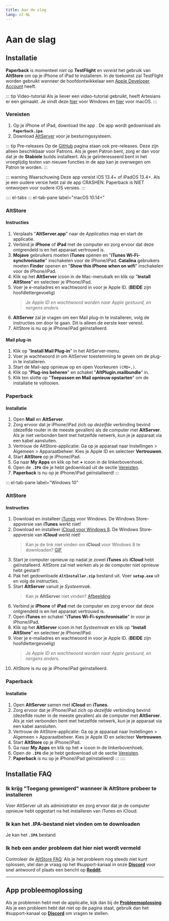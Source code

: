 ```yaml
---
title: Aan de slag
lang: nl-NL
---
```


# Aan de slag

## Installatie
**Paperback** is momenteel _niet_ op **TestFlight** en _vereist_ het gebruik van **AltStore** om op je iPhone of iPad te installeren. In de toekomst zal TestFlight worden gebruikt wanneer de hoofdontwikkelaar een [Apple Developer Account](https://developer.apple.com/programs/) heeft.

::: tip Video-tutorial
Als je liever een video-tutorial gebruikt, heeft Artesians er een gemaakt. Je vindt deze [hier](https://www.youtube.com/watch?v=n1KRwsxNiWY) voor Windows en [hier](https://www.youtube.com/watch?v=CjPjsF4yJ0M) voor macOS.
:::

### Vereisten
1. Op je iPhone of iPad, download the app <Download text="hier"/>. De app wordt gedownload als **`Paperback.ipa`**.
1. Download [AltServer](https://altstore.io/) voor je besturingssysteem.

::: tip Pre-releases
Op de [GitHub](https://github.com/Paperback-iOS/app/releases) pagina staan ook pre-releases. Deze zijn alleen beschikbaar voor Patrons. Als je geen Patron bent, zorg er dan voor dat je de **Stabiele** builds installeert.
Als je geïnteresseerd bent in het vroegtijdig testen van nieuwe functies in de app kan je overwegen om Patron te worden.
:::

::: warning Waarschuwing
Deze app vereist iOS 13.4+ of iPadOS 13.4+. Als je een oudere versie hebt zal de app CRASHEN. Paperback is NIET ontworpen voor oudere iOS versies.
:::

:::: el-tabs
::: el-tab-pane label="macOS 10.14+"
### AltStore
#### Instructies
1. Verplaats "**AltServer.app**" naar de *Applicaties* map en start de applicatie.
1. Verbind je **iPhone** of **iPad** met de computer en zorg ervoor dat deze ontgrendeld is en het apparaat vertrouwd is.
1. **Mojave** gebruikers moeten **iTunes** openen en "**iTunes Wi-Fi-synchronisatie**" inschakelen voor de iPhone/iPad.
   **Catalina** gebruikers moeten **Finder** openen en "**Show this iPhone when on wifi**" inschakelen voor de iPhone/iPad.
1. Klik op het **AltServer** icoon in de Mac-menubalk en klik op "**Install AltStore**" en selecteer je iPhone/iPad.
1. Voer je e-mailadres en wachtwoord in voor je Apple ID. (**BEIDE** zijn hoofdlettergevoelig)
   > *Je Apple ID en wachtwoord worden naar Apple gestuurd, en nergens anders.*
1. **AltServer** zal je vragen om een Mail plug-in te installeren, volg de instructies om door te gaan. Dit is alleen de eerste keer vereist.
1. AltStore is nu op je iPhone/iPad geïnstalleerd.

#### Mail plug-in
1. Klik op "**Install Mail Plug-in**" in het AltServer-menu.
1. Voer je wachtwoord in om AltServer toestemming te geven om de plug-in te installeren.
1. Start de Mail-app opnieuw op en open Voorkeuren `(CMD+,)`.
1. Klik op "**Plug-ins beheren**" en schakel "**AltPlugin.mailbundle**" in.
1. Klik ten slotte op "**Toepassen en Mail opnieuw opstarten**" om de installatie te voltooien.

### Paperback
#### Installatie
1. Open **Mail** en **AltServer**.
1. Zorg ervoor dat je iPhone/iPad zich op _dezelfde_ verbinding bevind (dezelfde router in de meeste gevallen) als de computer met **AltServer**. Als je niet verbonden bent met hetzelfde netwerk, kun je je apparaat via een kabel aansluiten.
1. Vertrouw de AltStore-applicatie: Ga op je apparaat naar Instellingen > Algemeen > Apparaatbeheer. Kies je Apple ID en selecteer **Vertrouwen**.
1. Start **AltStore** op je iPhone/iPad.
1. Ga naar **My Apps** en klik op het **+** icoon in de linkerbovenhoek.
1. Open de **`.IPA`** die je hebt gedownload uit de sectie [Vereisten](/nl/help/guides/getting-started/#vereisten).
1. **Paperback** is nu op je iPhone/iPad geïnstalleerd!
:::

::: el-tab-pane label="Windows 10"
### AltStore
#### Instructies
1. Download en installeer [iTunes](https://www.apple.com/itunes/download/win64) voor Windows.
   <el-tag type="warning">De Windows Store-appversie van **iTunes** werkt niet!</el-tag>
1. Download en installeer [iCloud voor Windows 8](https://support.apple.com/en-us/HT204283).
   <el-tag type="warning">De Windows Store-appversie van **iCloud** werkt niet!</el-tag>
   > Kan je de link niet vinden om **iCloud** voor Windows 8 te downloaden? [GIF](https://imgur.com/a/P1ef4Wd)
1. Start je computer opnieuw op nadat je zowel **iTunes** als **iCloud** hebt geïnstalleerd.
   <el-tag type="warning">AltStore zal niet werken als je de computer niet opnieuw hebt gestart!</el-tag>
1. Pak het gedownloade **`AltInstaller.zip`** bestand uit. Voer **`setup.exe`** uit en volg de instructies.
1. Start **AltServer** vanuit je *Systeemvak*.
   > Kan je **AltServer** niet vinden? [Afbeelding](https://imgur.com/a/rSagfh2)
1. Verbind je **iPhone** of **iPad** met de computer en zorg ervoor dat deze ontgrendeld is en het apparaat vertrouwd is.
1. Open **iTunes** en schakel "**iTunes Wi-Fi-synchronisatie**" in voor je  iPhone/iPad.
1. Klik op het **AltServer** icoon in het *Systeemvak* en klik op "**Install AltStore**" en selecteer je iPhone/iPad.
1. Voer je e-mailadres en wachtwoord in voor je Apple ID. (**BEIDE** zijn hoofdlettergevoelig)
   > *Je Apple ID en wachtwoord worden naar Apple gestuurd, en nergens anders.*
1. AltStore is nu op je iPhone/iPad geïnstalleerd.

### Paperback
#### Installatie
1. Open **AltServer** samen met **iCloud** en **iTunes**.
1. Zorg ervoor dat je iPhone/iPad zich op _dezelfde_ verbinding bevind (dezelfde router in de meeste gevallen) als de computer met **AltServer**. Als je niet verbonden bent met hetzelfde netwerk, kun je je apparaat via een kabel aansluiten.
1. Vertrouw de AltStore-applicatie: Ga op je apparaat naar Instellingen > Algemeen > Apparaatbeheer. Kies je Apple ID en selecteer **Vertrouwen**.
1. Start **AltStore** op je iPhone/iPad.
1. Ga naar **My Apps** en klik op het **+** icoon in de linkerbovenhoek.
1. Open de **`.IPA`** die je hebt gedownload uit de sectie [Vereisten](/nl/help/guides/getting-started/#vereisten).
1. **Paperback** is nu op je iPhone/iPad geïnstalleerd!
:::
::::

## Installatie FAQ
### Ik krijg "Toegang geweigerd" wanneer ik AltStore probeer te installeren
Voer AltServer uit als administrator en zorg ervoor dat je de computer opnieuw hebt opgestart na het installeren van iTunes en iCloud.

### Ik kan het .IPA-bestand niet vinden om te downloaden
Je kan het **`.IPA`** bestand <Download text="hier downloaden"/>

### Ik heb een ander probleem dat hier niet wordt vermeld
Controleer de [AltStore FAQ](https://altstore.io/faq/). Als je het probleem nog steeds niet kunt oplossen, stel dan je vraag op het #support-kanaal in onze **[Discord](https://discord.gg/Ny83JV3)** voor snel antwoord of plaats een bericht op **[Reddit](https://www.reddit.com/r/Paperback/)**.

---

## App probleemoplossing
Als je problemen hebt met de applicatie, kijk dan bij de **[Probleemoplossing](/nl/help/faq/#probleemoplossing)**. Als je een probleem hebt dat niet op de pagina staat, gebruik dan het #support-kanaal op **[Discord](https://discord.gg/Ny83JV3)** om vragen te stellen.